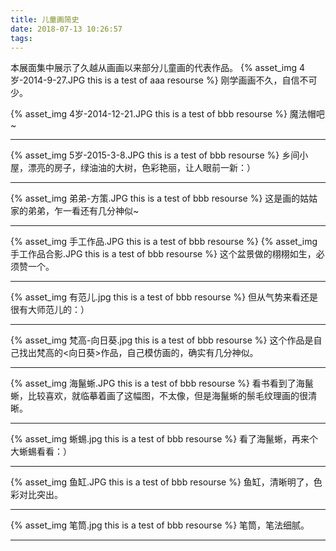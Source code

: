```yaml
---
title: 儿童画简史
date: 2018-07-13 10:26:57
tags:
---
```

本展面集中展示了久越从画画以来部分儿童画的代表作品。
{% asset_img 4岁-2014-9-27.JPG this is a test of aaa resourse %}
刚学画画不久，自信不可少。
<!--more-->
{% asset_img 4岁-2014-12-21.JPG this is a test of bbb resourse %}
魔法帽吧~
***
{% asset_img 5岁-2015-3-8.JPG this is a test of bbb resourse %}
乡间小屋，漂亮的房子，绿油油的大树，色彩艳丽，让人眼前一新：）
***
{% asset_img 弟弟-方策.JPG this is a test of bbb resourse %}
这是画的姑姑家的弟弟，乍一看还有几分神似~
***
{% asset_img 手工作品.JPG this is a test of bbb resourse %}
{% asset_img 手工作品合影.JPG this is a test of bbb resourse %}
这个盆景做的栩栩如生，必须赞一个。
***
{% asset_img 有范儿.jpg this is a test of bbb resourse %}
但从气势来看还是很有大师范儿的：）
***
{% asset_img 梵高-向日葵.jpg this is a test of bbb resourse %}
这个作品是自己找出梵高的<向日葵>作品，自己模仿画的，确实有几分神似。
***
{% asset_img 海鬣蜥.JPG this is a test of bbb resourse %}
看书看到了海鬣蜥，比较喜欢，就临摹着画了这幅图，不太像，但是海鬣蜥的鬃毛纹理画的很清晰。
***
{% asset_img 蜥蜴.jpg this is a test of bbb resourse %}
看了海鬣蜥，再来个大蜥蜴看看：）
***
{% asset_img 鱼缸.JPG this is a test of bbb resourse %}
鱼缸，清晰明了，色彩对比突出。
***
{% asset_img 笔筒.jpg this is a test of bbb resourse %}
笔筒，笔法细腻。
***